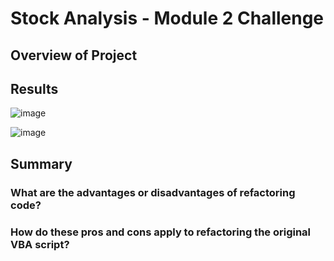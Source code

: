 # Stock Analysis - Module 2 Challenge

## Overview of Project


## Results


![image](https://user-images.githubusercontent.com/90977689/135662302-b9761ef5-e525-4597-8e0c-789a5788d4ee.png)

  ![image](https://user-images.githubusercontent.com/90977689/135662046-c6da964f-107b-4918-88ac-260a8cd8f708.png)


## Summary

### What are the advantages or disadvantages of refactoring code?


### How do these pros and cons apply to refactoring the original VBA script?
